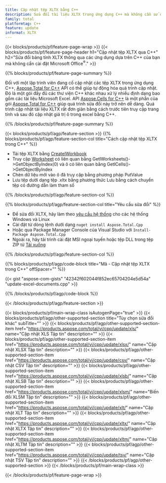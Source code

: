```yaml
---
title: Cập nhật tệp XLTX bằng C++
description: Sửa đổi tài liệu XLTX trong ứng dụng C++ mà không cần sử dụng Microsoft Excel.
family: total
platformtag: C++
feature: update
informat: XLTX
---
```

{{< blocks/products/pf/feature-page-wrap >}}
{{< blocks/products/pf/feature-page-header h1="Cập nhật tệp XLTX qua C++" h2="Sửa đổi bảng tính XLTX thông qua các ứng dụng dựa trên C++ của bạn mà không cần cài đặt Microsoft Office<sup>&reg;</sup>." >}}

{{% blocks/products/pf/feature-page-summary %}}

Đối với một lập trình viên đang cố cập nhật các tệp XLTX trong ứng dụng C++, [Aspose.Total for C++](https://products.aspose.com/total/cpp/) API có thể giúp tự động hóa quá trình cập nhật. Đó là một gói đầy đủ các thư viện C++ khác nhau xử lý nhiều định dạng bao gồm các tài liệu Microsoft Excel. API [Aspose.Cells for C++](https://products.aspose.com/cells/cpp/) là một phần của gói [Aspose.Total for C++](https://products.aspose.com/total/cpp/) giúp quá trình sửa đổi này trở nên dễ dàng. Quá trình cập nhật tài liệu XLTX rất đơn giản bằng cách trước tiên truy cập trang tính và sau đó cập nhật giá trị ô trong excel bằng C++.

{{% /blocks/products/pf/feature-page-summary %}}

{{< blocks/products/pf/agp/feature-section >}}
{{% blocks/products/pf/agp/feature-section-col title="Cách cập nhật tệp XLTX trong C++" %}}

- Tải tệp XLTX bằng [CreateIWorkbook](https://reference.aspose.com/cells/cpp/class/aspose.cells.factory#a93f7282b976d2a001d44198dedaceee8)
- Truy cập [Worksheet](https://reference.aspose.com/cells/cpp/class/aspose.cells.i_worksheet) có liên quan bằng GetIWorksheets()->GetObjectByIndex(0) và ô có liên quan bằng GetICells()->GetObjectByIndex
- Chèn dữ liệu mới vào ô đã truy cập bằng phương pháp PutValue
- Lưu tệp dưới dạng tệp .xltx bằng phương thức Lưu bằng cách chuyển tệp có đường dẫn làm tham số

{{% /blocks/products/pf/agp/feature-section-col %}}

{{% blocks/products/pf/agp/feature-section-col title="Yêu cầu sửa đổi" %}}

- Để sửa đổi XLTX, hãy làm theo [yêu cầu hệ thống](https://docs.aspose.com/cells/cpp/system-requirements/) cho các hệ thống Windows và Linux 
- Cài đặt từ dòng lệnh dưới dạng ```nuget install Aspose.Total.Cpp```
- Hoặc qua Package Manager Console của Visual Studio với ```Install-Package Aspose.Total.Cpp```
- Ngoài ra, hãy tải trình cài đặt MSI ngoại tuyến hoặc tệp DLL trong tệp ZIP từ [Tải xuống](https://downloads.aspose.com/cells/cpp)

{{% /blocks/products/pf/agp/feature-section-col %}}

{{% blocks/products/pf/agp/code-block title="Mã - Cập nhật tệp XLTX trong C++" offSpacer="" %}}

{{< gist "aspose-com-gists" "42342f602044f852ec65704204e5d54a" "update-excel-documents.cpp" >}}

{{% /blocks/products/pf/agp/code-block %}}

{{< /blocks/products/pf/agp/feature-section >}}

{{< blocks/products/pf/main-wrap-class isAutogenPage="true" >}}
{{< blocks/products/pf/agp/other-supported-section title="Tùy chọn sửa đổi khác" subTitle="" >}}
{{< blocks/products/pf/agp/other-supported-section-item href="https://products.aspose.com/total/vi/cpp/update/xls/" name="Cập nhật XLS Tập tin" description="" >}}
{{< blocks/products/pf/agp/other-supported-section-item href="https://products.aspose.com/total/vi/cpp/update/xlsx/" name="Cập nhật XLSX Tập tin" description="" >}}
{{< blocks/products/pf/agp/other-supported-section-item href="https://products.aspose.com/total/vi/cpp/update/csv/" name="Cập nhật CSV Tập tin" description="" >}}
{{< blocks/products/pf/agp/other-supported-section-item href="https://products.aspose.com/total/vi/cpp/update/xlsb/" name="Cập nhật XLSB Tập tin" description="" >}}
{{< blocks/products/pf/agp/other-supported-section-item href="https://products.aspose.com/total/vi/cpp/update/xlsm/" name="Biến đổi XLSM Tập tin" description="" >}}
{{< blocks/products/pf/agp/other-supported-section-item href="https://products.aspose.com/total/vi/cpp/update/xlt/" name="Cập nhật XLT Tập tin" description="" >}}
{{< blocks/products/pf/agp/other-supported-section-item href="https://products.aspose.com/total/vi/cpp/update/xltx/" name="Cập nhật XLTX Tập tin" description="" >}}
{{< blocks/products/pf/agp/other-supported-section-item href="https://products.aspose.com/total/vi/cpp/update/xltm/" name="Cập nhật XLTM Tập tin" description="" >}}
{{< blocks/products/pf/agp/other-supported-section-item href="https://products.aspose.com/total/vi/cpp/update/tsv/" name="Cập nhật TSV Tập tin" description="" >}}
{{< /blocks/products/pf/agp/other-supported-section >}}
{{< /blocks/products/pf/main-wrap-class >}}

{{< /blocks/products/pf/feature-page-wrap >}}